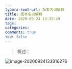 ```yaml
---
typora-root-url: 版本名词解释
title: 版本名词解释
date: 2020-09-24 13:32:49
tags:
categories: 
comments: true
top: false
---
```


> 概述：

<!--正文-->
<!--more-->

![image-20200924133316276](/images/image-20200924133316276.png)